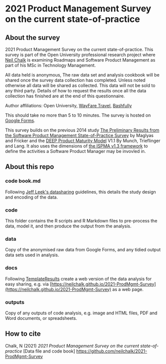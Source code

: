 # 2021 Product Management Survey on the current state-of-practice

## About the survey

2021 Product Management Survey on the current state-of-practice. This survey is part of the Open University professional research project where [Neil Chalk](https://www.researchgate.net/profile/Neil_Chalk) is examining Roadmaps and Software Product Management as part of his MSc in Technology Management.

All data held is anonymous, The raw data set and analysis cookbook will be shared once the survey data collection has completed. Unless noted otherwise all data will be shared as collected. This data will not be sold to any third party. Details of how to request the results once all the data collection has finished are at the end of this questionnaire.

Author affiliations: Open University, [WayFare Travel](http://www.letswayfare.com), [Bashfully](https://bashful.ly)

This should take no more than 5 to 10 minutes. The survey is hosted on [Google Forms](https://forms.gle/uQ6jiy44jJe7iUZV9).

This survey builds on the previous 2014 study [The Preliminary Results from the Software Product Management State-of-Practice Survey](https://www.researchgate.net/publication/267271367_The_Preliminary_Results_from_the_Software_Product_Management_State-of-Practice_Survey) by Maglyas and Fricker and the [DEEP Product Maturity Model](https://www.researchgate.net/publication/336070112_The_Product_Roadmap_Maturity_Model_DEEP_Validation_of_a_Method_for_Assessing_the_Product_Roadmap_Capabilities_of_Organizations) V1.1 By Munch, Trieflinger and Lang. It also uses the dimensions of [the ISPMA v1.3 framework](https://ispma.org/body-of-knowledge/) to define the activities a Software Product Manager may be invovled in.

## About this repo

### code book.md

Following [Jeff Leek's datasharing](https://github.com/neilchalk/datasharing) guidelines, this details the study design and encoding of the data.

### code

This folder contains the R scripts and R Markdown files to pre-process the data, model it, and then produce the output from the analysis.

### data

Copy of the anonymised raw data from Google Forms, and any tidied output data sets used in analysis.

### docs

Following [TemplateResults](https://realitybending.github.io/TemplateResults/) create a web version of the data analysis for easy sharing, e.g. via [https://neilchalk.github.io/2021-ProdMgmt-Survey](https://neilchalk.github.io/2021-ProdMgmt-Survey) as a web page.

### outputs

Copy of any outputs of code analysis, e.g. image and HTML files, PDF and Word documents, or spreadsheets.

## How to cite

Chalk, N (2021) _2021 Product Management Survey on the current state-of-practice_ [Data file and code book] https://github.com/neilchalk/2021-ProdMgmt-Survey